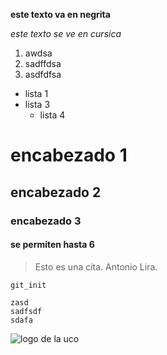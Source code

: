 **este texto va en negrita**

*este texto se ve en cursica*

1. awdsa
2. sadffdsa
3. asdfdfsa

* lista 1
* lista 3
  * lista 4

# encabezado 1
## encabezado 2
### encabezado 3
#### se permiten hasta 6

> Esto es una cita. Antonio Lira.

`git_init`

```
zasd
sadfsdf
sdafa
```

![logo de la uco](https://cordobacofradiera.files.wordpress.com/2013/12/logo-uco.jpg)
